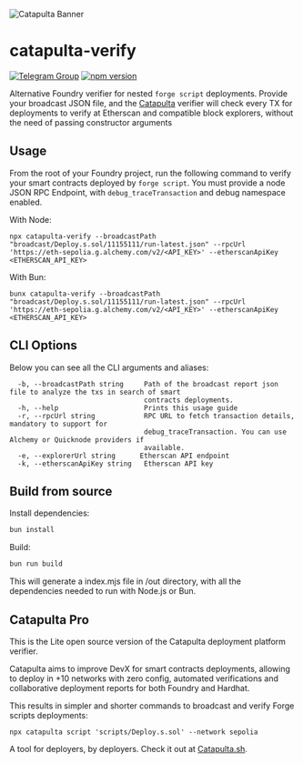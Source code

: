 ![Catapulta Banner](https://github.com/catapulta-sh/.github/assets/11179847/252be2aa-7a89-44f1-98eb-aa647d0dc5f3)

# catapulta-verify

[![Telegram Group](https://img.shields.io/endpoint?color=neon&url=https%3A%2F%2Ftg.sumanjay.workers.dev%2Fsolidity_deployers)](https://t.me/solidity_deployers) [![npm version](https://badge.fury.io/js/catapulta-verify.svg)](https://badge.fury.io/js/catapulta-verify)

Alternative Foundry verifier for nested `forge script` deployments. Provide your broadcast JSON file, and the [Catapulta](https://catapulta.sh?ref=lite) verifier will check every TX for deployments to verify at Etherscan and compatible block explorers, without the need of passing constructor arguments

## Usage

From the root of your Foundry project, run the following command to verify your smart contracts deployed by `forge script`. You must provide a node JSON RPC Endpoint, with `debug_traceTransaction` and debug namespace enabled.

With Node:

```
npx catapulta-verify --broadcastPath "broadcast/Deploy.s.sol/11155111/run-latest.json" --rpcUrl 'https://eth-sepolia.g.alchemy.com/v2/<API_KEY>' --etherscanApiKey <ETHERSCAN_API_KEY>
```

With Bun:

```
bunx catapulta-verify --broadcastPath "broadcast/Deploy.s.sol/11155111/run-latest.json" --rpcUrl 'https://eth-sepolia.g.alchemy.com/v2/<API_KEY>' --etherscanApiKey <ETHERSCAN_API_KEY>
```

## CLI Options

Below you can see all the CLI arguments and aliases:

```
  -b, --broadcastPath string     Path of the broadcast report json file to analyze the txs in search of smart
                                 contracts deployments.
  -h, --help                     Prints this usage guide
  -r, --rpcUrl string            RPC URL to fetch transaction details, mandatory to support for
                                 debug_traceTransaction. You can use Alchemy or Quicknode providers if
                                 available.
  -e, --explorerUrl string      Etherscan API endpoint
  -k, --etherscanApiKey string   Etherscan API key
```

## Build from source

Install dependencies:

```bash
bun install
```

Build:

```bash
bun run build
```

This will generate a index.mjs file in /out directory, with all the dependencies needed to run with Node.js or Bun.

## Catapulta Pro

This is the Lite open source version of the Catapulta deployment platform verifier.

Catapulta aims to improve DevX for smart contracts deployments, allowing to deploy in +10 networks with zero config, automated verifications and collaborative deployment reports for both Foundry and Hardhat.

This results in simpler and shorter commands to broadcast and verify Forge scripts deployments:

```
npx catapulta script 'scripts/Deploy.s.sol' --network sepolia
```

A tool for deployers, by deployers. Check it out at [Catapulta.sh](https://catapulta.sh?ref=lite).
